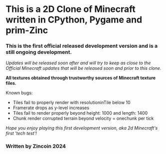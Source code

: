 # This is a 2D Clone of Minecraft written in CPython, Pygame and prim-Zinc

### This is the first official released development version and is a still ongoing development.

_Updates will be released soon after and will try to keep as close to the Official Minecraft updates that will be released soon and prior to this clone._

**All textures obtained through trustworthy sources of Minecraft texture files.**

Known bugs:

- Tiles fail to properly render with resolutioninTile below 10
- Framerate drops as y-level increases
- Tiles fail to render properly beyond height: 1000 and length: 1400
- Chunk render corrupted terrain beyond velocity = onechunk per tick

_Hope you enjoy playing this first development version, aka 2d Minecraft's first 'tech test'!_

### Written by Zincoin 2024
